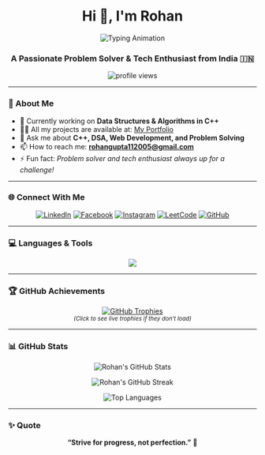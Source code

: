 <!-- Header -->
<h1 align="center">Hi 👋, I'm Rohan</h1>

<!-- Animated Typing GIF (fast transitions) -->
<p align="center">
  <img src="https://readme-typing-svg.herokuapp.com?font=Fira+Code&size=30&pause=50&color=0A66C2&width=600&lines=C%2B%2B+Developer;DSA+Learner;Open+Source+Contributor;Tech+Enthusiast" alt="Typing Animation" />
</p>

<h3 align="center">A Passionate Problem Solver & Tech Enthusiast from India 🇮🇳</h3>

<p align="center">
  <img src="https://komarev.com/ghpvc/?username=rohan200511&label=Profile%20Views&color=0e75b6&style=flat" alt="profile views" />
</p>

---

### 🌱 About Me
- 🔭 Currently working on **Data Structures & Algorithms in C++**  
- 👨‍💻 All my projects are available at: [My Portfolio](https://rohan200511.github.io/MY-PORTFOLIO/)  
- 💬 Ask me about **C++, DSA, Web Development, and Problem Solving**  
- 📫 How to reach me: **rohangupta112005@gmail.com**  
- ⚡ Fun fact: *Problem solver and tech enthusiast always up for a challenge!*  

---

### 🌐 Connect With Me
<p align="center">
  <a href="https://linkedin.com/in/rrohann" target="_blank"><img src="https://img.shields.io/badge/LinkedIn-0A66C2?style=for-the-badge&logo=linkedin&logoColor=white" alt="LinkedIn" /></a>
  <a href="https://fb.com/rohangupta05" target="_blank"><img src="https://img.shields.io/badge/Facebook-1877F2?style=for-the-badge&logo=facebook&logoColor=white" alt="Facebook" /></a>
  <a href="https://instagram.com/rohan_gupta_._" target="_blank"><img src="https://img.shields.io/badge/Instagram-E4405F?style=for-the-badge&logo=instagram&logoColor=white" alt="Instagram" /></a>
  <a href="https://www.leetcode.com/rohangupta112005" target="_blank"><img src="https://img.shields.io/badge/LeetCode-F89F1B?style=for-the-badge&logo=leetcode&logoColor=white" alt="LeetCode" /></a>
  <a href="https://github.com/rohan200511" target="_blank"><img src="https://img.shields.io/badge/GitHub-181717?style=for-the-badge&logo=github&logoColor=white" alt="GitHub" /></a>
</p>

---

### 💻 Languages & Tools
<p align="center">
  <img src="https://skillicons.dev/icons?i=c,cpp,python,java,html,css,js,git,github,vscode" />
</p>

---

### 🏆 GitHub Achievements
<p align="center">
  <a href="https://github.com/ryo-ma/github-profile-trophy" target="_blank">
    <img src="https://github-profile-trophy.vercel.app/?username=rohan200511&theme=radical&row=1&column=6&no-bg=true&no-frame=true" alt="GitHub Trophies" />
  </a>
  <br>
  <sub><i>(Click to see live trophies if they don’t load)</i></sub>
</p>

---

### 📊 GitHub Stats
<p align="center">
  <img src="https://github-readme-stats.vercel.app/api?username=rohan200511&show_icons=true&theme=tokyonight&hide_border=true" alt="Rohan's GitHub Stats" />
</p>

<p align="center">
  <img src="https://github-readme-streak-stats.herokuapp.com/?user=rohan200511&theme=tokyonight&hide_border=true" alt="Rohan's GitHub Streak" />
</p>

<p align="center">
  <img src="https://github-readme-stats.vercel.app/api/top-langs/?username=rohan200511&layout=compact&theme=tokyonight&hide_border=true" alt="Top Languages" />
</p>

---

### ✨ Quote
<p align="center">
  <b>“Strive for progress, not perfection.”</b> 🚀
</p>

